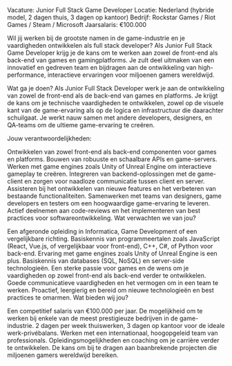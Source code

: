 Vacature: Junior Full Stack Game Developer
Locatie: Nederland (hybride model, 2 dagen thuis, 3 dagen op kantoor)
Bedrijf: Rockstar Games / Riot Games / Steam / Microsoft
Jaarsalaris: €100.000

Wil jij werken bij de grootste namen in de game-industrie en je vaardigheden ontwikkelen als full stack developer?
Als Junior Full Stack Game Developer krijg je de kans om te werken aan zowel de front-end als back-end van games en gamingplatforms. Je zult deel uitmaken van een innovatief en gedreven team en bijdragen aan de ontwikkeling van high-performance, interactieve ervaringen voor miljoenen gamers wereldwijd.

Wat ga je doen?
Als Junior Full Stack Developer werk je aan de ontwikkeling van zowel de front-end als de back-end van games en platforms. Je krijgt de kans om je technische vaardigheden te ontwikkelen, zowel op de visuele kant van de game-ervaring als op de logica en infrastructuur die daarachter schuilgaat. Je werkt nauw samen met andere developers, designers, en QA-teams om de ultieme game-ervaring te creëren.

Jouw verantwoordelijkheden:

Ontwikkelen van zowel front-end als back-end componenten voor games en platforms.
Bouwen van robuuste en schaalbare APIs en game-servers.
Werken met game engines zoals Unity of Unreal Engine om interactieve gameplay te creëren.
Integreren van backend-oplossingen met de game-client en zorgen voor naadloze communicatie tussen client en server.
Assisteren bij het ontwikkelen van nieuwe features en het verbeteren van bestaande functionaliteiten.
Samenwerken met teams van designers, game developers en testers om een hoogwaardige game-ervaring te leveren.
Actief deelnemen aan code-reviews en het implementeren van best practices voor softwareontwikkeling.
Wat verwachten we van jou?

Een afgeronde opleiding in Informatica, Game Development of een vergelijkbare richting.
Basiskennis van programmeertalen zoals JavaScript (React, Vue.js, of vergelijkbaar voor front-end), C++, C#, of Python voor back-end.
Ervaring met game engines zoals Unity of Unreal Engine is een plus.
Basiskennis van databases (SQL, NoSQL) en server-side technologieën.
Een sterke passie voor games en de wens om je vaardigheden op zowel front-end als back-end verder te ontwikkelen.
Goede communicatieve vaardigheden en het vermogen om in een team te werken.
Proactief, leergierig en bereid om nieuwe technologieën en best practices te omarmen.
Wat bieden wij jou?

Een competitief salaris van €100.000 per jaar.
De mogelijkheid om te werken bij enkele van de meest prestigieuze bedrijven in de game-industrie.
2 dagen per week thuiswerken, 3 dagen op kantoor voor de ideale werk-privébalans.
Werken met een internationaal, hoogopgeleid team van professionals.
Opleidingsmogelijkheden en coaching om je carrière verder te ontwikkelen.
De kans om bij te dragen aan baanbrekende projecten die miljoenen gamers wereldwijd bereiken.
